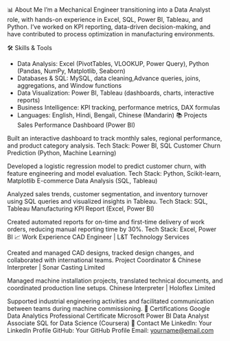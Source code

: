 📊 About Me
I’m a Mechanical Engineer transitioning into a Data Analyst role, with hands-on experience in Excel, SQL, Power BI, Tableau, and Python. I’ve worked on KPI reporting, data-driven decision-making, and have contributed to process optimization in manufacturing environments.

🛠️ Skills & Tools
- Data Analysis: Excel (PivotTables, VLOOKUP, Power Query), Python (Pandas, NumPy, Matplotlib, Seaborn)
- Databases & SQL: MySQL, data cleaning,Advance queries, joins, aggregations, and Window functions
- Data Visualization: Power BI, Tableau (dashboards, charts, interactive reports)
- Business Intelligence: KPI tracking, performance metrics, DAX formulas
- Languages: English, Hindi, Bengali, Chinese (Mandarin)
📚 Projects
Sales Performance Dashboard (Power BI)

Built an interactive dashboard to track monthly sales, regional performance, and product category analysis.
Tech Stack: Power BI, SQL
Customer Churn Prediction (Python, Machine Learning)

Developed a logistic regression model to predict customer churn, with feature engineering and model evaluation.
Tech Stack: Python, Scikit-learn, Matplotlib
E-commerce Data Analysis (SQL, Tableau)

Analyzed sales trends, customer segmentation, and inventory turnover using SQL queries and visualized insights in Tableau.
Tech Stack: SQL, Tableau
Manufacturing KPI Report (Excel, Power BI)

Created automated reports for on-time and first-time delivery of work orders, reducing manual reporting time by 30%.
Tech Stack: Excel, Power BI
📈 Work Experience
CAD Engineer | L&T Technology Services

Created and managed CAD designs, tracked design changes, and collaborated with international teams.
Project Coordinator & Chinese Interpreter | Sonar Casting Limited

Managed machine installation projects, translated technical documents, and coordinated production line setups.
Chinese Interpreter | Holoflex Limited

Supported industrial engineering activities and facilitated communication between teams during machine commissioning.
🚀 Certifications
Google Data Analytics Professional Certificate
Microsoft Power BI Data Analyst Associate
SQL for Data Science (Coursera)
🎯 Contact Me
LinkedIn: Your LinkedIn Profile
GitHub: Your GitHub Profile
Email: yourname@email.com
